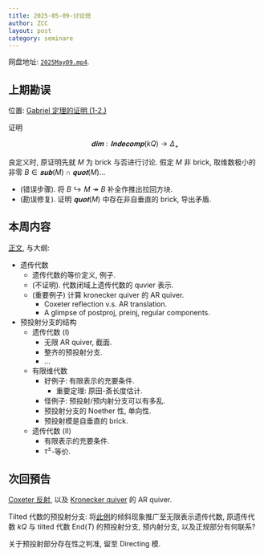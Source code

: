 ```yaml
---
title: 2025-05-09-讨论班
author: ZCC
layout: post
category: seminare
---
```


网盘地址: [`2025May09.mp4`](https://pan.sjtu.edu.cn/web/share/d69f76859a7a5e09e39f5fa0336dfe27).

## 上期勘误

位置: [Gabriel 定理的证明 (1-2.)](Gabriel_1)

证明

$$\begin{equation}
  𝐝𝐢𝐦 : 𝐈𝐧𝐝𝐞𝐜𝐨𝐦𝐩 (kQ) → Δ _+
\end{equation}$$

良定义时, 原证明先就 $M$ 为 brick 与否进行讨论. 假定 $M$ 非 brick, 取维数极小的非零 $B ∈ 𝐬𝐮𝐛(M) ∩ 𝐪𝐮𝐨𝐭(M)$...

* (错误步骤). 将 $B ↪ M ↠ B$ 补全作推出拉回方块.
* (勘误修复). 证明 $𝐪𝐮𝐨𝐭(M)$ 中存在非自垂直的 brick, 导出矛盾.

## 本周内容

[正文](Hereditary-AR-Quiver), 与大纲:

* 遗传代数
  * 遗传代数的等价定义, 例子.
  * (不证明). 代数闭域上遗传代数的 quvier 表示.
  * (重要例子) 计算 kronecker quiver 的 AR quiver.
    * Coxeter reflection v.s. AR translation.
    * A glimpse of postproj, preinj, regular components.
* 预投射分支的结构
  * 遗传代数 (I)
    * 无限 AR quiver, 截面.
    * 整齐的预投射分支.
    * ...
  * 有限维代数
    * 好例子: 有限表示的充要条件.
      * 重要定理: 原田-斎长度估计.
    * 怪例子: 预投射/预内射分支可以有多乱.
    * 预投射分支的 Noether 性, 单向性.
    * 预投射模是自垂直的 brick.
  * 遗传代数 (II)
    * 有限表示的充要条件.
    * $τ^±$-等价.

## 次回預告

[Coxeter 反射](Coxeter-Reflection), 以及 [Kronecker quiver](Kronecker_Rep) 的 AR quiver.

Tilted 代数的预投射分支: 将[此例](Commutative_Diagram_Alg)的倾斜现象推广至无限表示遗传代数, 原遗传代数 $kQ$ 与 tilted 代数 $\mathrm{End}(T)$ 的预投射分支, 预内射分支, 以及正规部分有何联系?

关于预投射部分存在性之判准, 留至 Directing 模.
